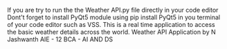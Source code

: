 If you are try to run the the Weather API.py file directly in your code editor 
Dont't forget to install PyQt5 module using pip install PyQt5 in you terminal of your code editor such as VSS.
This is a real time application to access the basic weather details across the world.
Weather API Application by N Jashwanth AIE - 12 BCA - AI AND DS 

